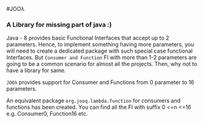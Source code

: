 #JOOλ 
### A Library for missing part of java :)

Java - 8 provides basic Functional Interfaces that accept up to 2 parameters. Hence, to implement something having more parameters, you will need to create a dedicated package with such special case functional Interfaces.
But `Consumer and Function` FI with more than 1-2 parameters  are going to be a common scenario for almost all the projects. Then, why not to have a library for same.

`JOOλ` provides support for Consumer and Functions from 0 parameter to 16 parameters.

An equivalent package `org.jooq.lambda.function` for consumers and functions has been created. You can find all the FI with suffix 0 <=n <=16 e.g.
 Consumer0, Function16 etc.
 
 
 



